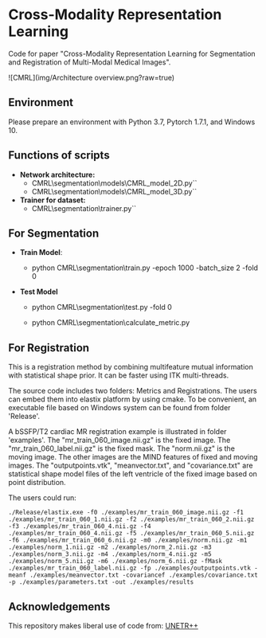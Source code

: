 # Cross-Modality Representation Learning

Code for paper "Cross-Modality Representation Learning for Segmentation and Registration of Multi-Modal Medical Images". 

![CMRL](img/Architecture overview.png?raw=true)

## Environment

Please prepare an environment with Python 3.7, Pytorch 1.7.1, and Windows 10.

## Functions of scripts

- **Network architecture:**
  - CMRL\segmentation\models\CMRL_model_2D.py``
  - CMRL\segmentation\models\CMRL_model_3D.py``
- **Trainer for dataset:**
  - CMRL\segmentation\trainer.py``

## For Segmentation

- **Train Model**:
  - python CMRL\segmentation\train.py  -epoch 1000 -batch_size 2 -fold 0


- **Test Model**

  - python CMRL\segmentation\test.py -fold 0
  
  - python CMRL\segmentation\calculate_metric.py

## For Registration
This is a registration method by combining multifeature mutual information with statistical shape prior. It can be faster using ITK multi-threads.

The source code includes two folders: Metrics and Registrations. The users can embed them into elastix platform by using cmake. To be convenient, an executable file based on Windows system can be found from folder 'Release'. 

A bSSFP/T2 cardiac MR registration example is illustrated in folder 'examples'. The "mr_train_060_image.nii.gz" is the fixed image. The "mr_train_060_label.nii.gz" is the fixed mask. The "norm.nii.gz" is the moving image. The other images are the MIND features of fixed and moving images. The "outputpoints.vtk", "meanvector.txt", and "covariance.txt" are statistical shape model files of the left ventricle of the fixed image based on point distribution. 

The users could run:
```
./Release/elastix.exe -f0 ./examples/mr_train_060_image.nii.gz -f1 ./examples/mr_train_060_1.nii.gz -f2 ./examples/mr_train_060_2.nii.gz -f3 ./examples/mr_train_060_4.nii.gz -f4 ./examples/mr_train_060_4.nii.gz -f5 ./examples/mr_train_060_5.nii.gz -f6 ./examples/mr_train_060_6.nii.gz -m0 ./examples/norm.nii.gz -m1 ./examples/norm_1.nii.gz -m2 ./examples/norm_2.nii.gz -m3 ./examples/norm_3.nii.gz -m4 ./examples/norm_4.nii.gz -m5 ./examples/norm_5.nii.gz -m6 ./examples/norm_6.nii.gz -fMask ./examples/mr_train_060_label.nii.gz -fp ./examples/outputpoints.vtk -meanf ./examples/meanvector.txt -covariancef ./examples/covariance.txt -p ./examples/parameters.txt -out ./examples/results
```
## Acknowledgements

This repository makes liberal use of code from: [UNETR++](https://github.com/Amshaker/unetr_plus_plus)